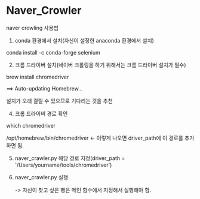 # Naver_Crowler

naver crowling 사용법

1) conda 환경에서 설치(자신이 설정한 anaconda 환경에서 설치)

conda install -c conda-forge selenium

2) 크롬 드라이버 설치(네이버 크롤링을 하기 위해서는 크롬 드라이버 설치가 필수)

brew install chromedriver

==> Auto-updating Homebrew...

설치가 오래 걸릴 수 있으므로 기다리는 것을 추천

4) 크롬 드라이버 경로 확인

which chromedriver

/opt/homebrew/bin/chromedriver <- 이렇게 나오면 driver_path에 이 경로를 추가하면 됨.

5) naver_crawler.py 해당 경로 지정(driver_path = '/Users/yourname/tools/chromedriver')

6) naver_crawler.py 실행

   -> 자신이 찾고 싶은 빵은 메인 함수에서 지정해서 실행해야 함.
